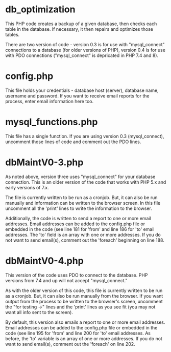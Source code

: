# db_optimization

This PHP code creates a backup of a given database, then checks each table in the database. If necessary, it then repairs and optimizes those tables.

There are two version of code - version 0.3 is for use with "mysql_connect" connections to a database (for older versions of PHP), version 0.4 is for use with PDO connections ("mysql_connect" is depricated in PHP 7.4 and 8).

# config.php
This file holds your credentials - database host (server), database name, username and password.  If you want to receive email reports for the process, enter email information here too.

# mysql_functions.php
This file has a single function.  If you are using version 0.3 (mysql_connect), uncomment those lines of code and comment out the PDO lines.

# dbMaintV0-3.php
As noted above, version three uses "mysql_connect" for your database connection.  This is an older version of the code that works with PHP 5.x and early versions of 7.x.

The file is currently written to be run as a cronjob.  But, it can also be run manually and information can be written to the browser screen.  In this file uncomment all the 'print' lines to write the information to the browser.

Additionally, the code is written to send a report to one or more email addresses.  Email addresses can be added to the config.php file or embedded in the code (see line 181 for 'from' and line 186 for 'to' email addresses.  The 'to' field is an array with one or more addresses.  If you do not want to send email(s), comment out the 'foreach' beginning on line 188.

# dbMaintV0-4.php
This version of the code uses PDO to connect to the database.  PHP versions from 7.4 and up will not accept "mysql_connect."

As with the older version of this code, this file is currently written to be run as a cronjob.  But, it can also be run manually from the browser.  If you want output from the process to be written to the browser's screen, uncomment the "for testing ->" lines and the 'print' lines as you see fit (you may not want all info sent to the screen).

By default, this version also emails a report to one or more email addresses.  Email addresses can be added to the config.php file or embedded in the code (see line 195 for 'from' and line 200 for 'to' email addresses.  As before, the 'to' variable is an array of one or more addresses.  If you do not want to send email(s), comment out the 'foreach' on line 202.
